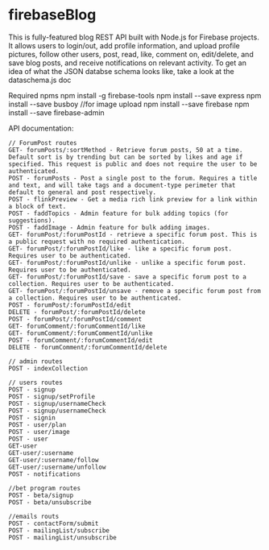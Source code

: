 # firebaseBlog
This is fully-featured blog REST API built with Node.js for Firebase projects. It allows users to login/out, add profile information, and upload profile pictures, follow other users, post, read, like, comment on, edit/delete, and save blog posts, and receive notifications on relevant activity. To get an idea of what the JSON databse schema looks like, take a look at the dataschema.js doc

Required npms
npm install -g firebase-tools
npm install --save express
npm install --save busboy       //for image upload
npm install --save firebase
npm install --save firebase-admin


API documentation:

    // ForumPost routes
    GET- forumPosts/:sortMethod - Retrieve forum posts, 50 at a time. Default sort is by trending but can be sorted by likes and age if specified. This request is public and does not require the user to be authenticated.
    POST - forumPosts - Post a single post to the forum. Requires a title and text, and will take tags and a document-type perimeter that default to general and post respectively.
    POST - flinkPreview - Get a media rich link preview for a link within a block of text.
    POST - faddTopics - Admin feature for bulk adding topics (for suggestions).
    POST - faddImage - Admin feature for bulk adding images.
    GET- forumPost/:forumPostId - retrieve a specific forum post. This is a public request with no required authentication.
    GET- forumPost/:forumPostId/like - like a specific forum post. Requires user to be authenticated.
    GET- forumPost/:forumPostId/unlike - unlike a specific forum post. Requires user to be authenticated.
    GET- forumPost/:forumPostId/save - save a specific forum post to a collection. Requires user to be authenticated.
    GET- forumPost/:forumPostId/unsave - remove a specific forum post from a collection. Requires user to be authenticated.
    POST - forumPost/:forumPostId/edit
    DELETE - forumPost/:forumPostId/delete
    POST - forumPost/:forumPostId/comment
    GET- forumComment/:forumCommentId/like
    GET- forumComment/:forumCommentId/unlike
    POST - forumComment/:forumCommentId/edit
    DELETE - forumComment/:forumCommentId/delete

    // admin routes
    POST - indexCollection

    // users routes
    POST - signup
    POST - signup/setProfile
    POST - signup/usernameCheck
    POST - signup/usernameCheck
    POST - signin
    POST - user/plan
    POST - user/image
    POST - user
    GET-user
    GET-user/:username
    GET-user/:username/follow
    GET-user/:username/unfollow
    POST - notifications

    //bet program routes
    POST - beta/signup
    POST - beta/unsubscribe

    //emails routs
    POST - contactForm/submit
    POST - mailingList/subscribe
    POST - mailingList/unsubscribe

